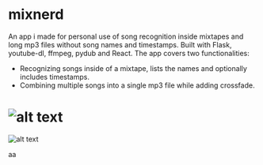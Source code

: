 # mixnerd
An app i made for personal use of song recognition inside mixtapes and long mp3 files without song names and timestamps.
Built with Flask, youtube-dl, ffmpeg, pydub and React.
The app covers two functionalities:
* Recognizing songs inside of a mixtape, lists the names and optionally includes timestamps.
* Combining multiple songs into a single mp3 file while adding crossfade.

![alt text](https://res.cloudinary.com/dev1pdqyr/image/upload/v1592469176/sc1_ol4qm0.png)
======
![alt text](https://res.cloudinary.com/dev1pdqyr/image/upload/v1592469180/sc2_eazbol.png)

aa
